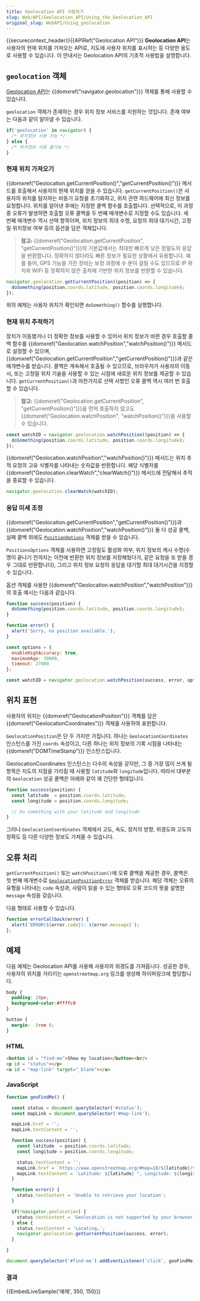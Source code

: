 ```yaml
---
title: Geolocation API 사용하기
slug: Web/API/Geolocation_API/Using_the_Geolocation_API
original_slug: WebAPI/Using_geolocation
---
```


{{securecontext_header}}{{APIRef("Geolocation API")}}
**Geolocation API**는 사용자의 현재 위치를 가져오는 API로, 지도에 사용자 위치를 표시하는 등 다양한 용도로 사용할 수 있습니다. 이 안내서는 Geolocation API의 기초적 사용법을 설명합니다.

## `geolocation` 객체

[Geolocation API](/ko/docs/Web/API/Geolocation_API)는 {{domxref("navigator.geolocation")}} 객체를 통해 사용할 수 있습니다.

`geolocation` 객체가 존재하는 경우 위치 정보 서비스를 지원하는 것입니다. 존재 여부는 다음과 같이 알아낼 수 있습니다.

```js
if('geolocation' in navigator) {
  /* 위치정보 사용 가능 */
} else {
  /* 위치정보 사용 불가능 */
}
```

### 현재 위치 가져오기

{{domxref("Geolocation.getCurrentPosition()","getCurrentPosition()")}} 메서드를 호출해서 사용자의 현재 위치를 얻을 수 있습니다. `getCurrentPosition()`은 사용자의 위치를 탐지하는 비동기 요청을 초기화하고, 위치 관련 하드웨어에 최신 정보를 요청합니다. 위치를 알아낸 후에는 지정한 콜백 함수를 호출합니다. 선택적으로, 이 과정 중 오류가 발생하면 호출할 오류 콜백을 두 번째 매개변수로 지정할 수도 있습니다. 세 번째 매개변수 역시 선택 항목이며, 위치 정보의 최대 수명, 요청의 최대 대기시간, 고정밀 위치정보 여부 등의 옵션을 담은 객체입니다.

> **참고:** {{domxref("Geolocation.getCurrentPosition", "getCurrentPosition()")}}의 기본값에서는 최대한 빠르게 낮은 정밀도의 응답을 반환합니다. 정확하지 않더라도 빠른 정보가 필요한 상황에서 유용합니다. 예를 들어, GPS 기능을 가진 장비는 보정 과정에 수 분이 걸릴 수도 있으므로 IP 위치와 WiFi 등 정확하지 않은 출처에 기반한 위치 정보를 반환할 수 있습니다.

```js
navigator.geolocation.getCurrentPosition((position) => {
  doSomething(position.coords.latitude, position.coords.longitude);
});
```

위의 예제는 사용자 위치가 확인되면 `doSomething()` 함수를 실행합니다.

### 현재 위치 추적하기

장치가 이동했거나 더 정확한 정보를 사용할 수 있어서 위치 정보가 바뀐 경우 호출할 콜백 함수를 {{domxref("Geolocation.watchPosition","watchPosition()")}} 메서드로 설정할 수 있으며, {{domxref("Geolocation.getCurrentPosition","getCurrentPosition()")}}과 같은 매개변수를 받습니다. 콜백은 계속해서 호출될 수 있으므로, 브라우저가 사용자의 이동 시, 또는 고정밀 위치 기술을 사용할 수 있는 시점에 새로운 위치 정보를 제공할 수 있습니다. `getCurrentPosition()`과 마찬가지로 선택 사항인 오류 콜백 역시 여러 번 호출할 수 있습니다.

> **참고:** {{domxref("Geolocation.getCurrentPosition", "getCurrentPosition()")}}을 먼저 호출하지 않고도 {{domxref("Geolocation.watchPosition", "watchPosition()")}}을 사용할 수 있습니다.

```js
const watchID = navigator.geolocation.watchPosition((position) => {
  doSomething(position.coords.latitude, position.coords.longitude);
});
```

{{domxref("Geolocation.watchPosition","watchPosition()")}} 메서드는 위치 추적 요청의 고유 식별자를 나타내는 숫자값을 반환합니다. 해당 식별자를 {{domxref("Geolocation.clearWatch","clearWatch()")}} 메서드에 전달해서 추적을 종료할 수 있습니다.

```js
navigator.geolocation.clearWatch(watchID);
```

### 응답 미세 조정

{{domxref("Geolocation.getCurrentPosition","getCurrentPosition()")}}과 {{domxref("Geolocation.watchPosition","watchPosition()")}} 둘 다 성공 콜백, 실패 콜백 외에도 [`PositionOptions`](/ko/docs/Web/API/PositionOptions) 객체를 받을 수 있습니다.

`PositionsOptions` 객체를 사용하면 고정밀도 활성화 여부, 위치 정보의 캐시 수명(수명이 끝나기 전까지는 이전에 반환한 위치 정보를 저장해뒀다가, 같은 요청을 또 받을 경우 그대로 반환합니다), 그리고 위치 정보 요청의 응답을 대기할 최대 대기시간을 지정할 수 있습니다.

옵션 객체를 사용한 {{domxref("Geolocation.watchPosition","watchPosition")}}의 호출 예시는 다음과 같습니다.

```js
function success(position) {
  doSomething(position.coords.latitude, position.coords.longitude);
}

function error() {
  alert('Sorry, no position available.');
}

const options = {
  enableHighAccuracy: true,
  maximumAge: 30000,
  timeout: 27000
};

const watchID = navigator.geolocation.watchPosition(success, error, options);
```

## 위치 표현

사용자의 위치는 {{domxref("GeolocationPosition")}} 객체를 담은 {{domxref("GeolocationCoordinates")}} 객체를 사용하여 표현합니다.

`GeolocationPosition`은 단 두 가지만 가집니다. 하나는 `GeolocationCoordinates` 인스턴스를 가진 `coords` 속성이고, 다른 하나는 위치 정보의 기록 시점을 나타내는 {{domxref("DOMTimeStamp")}} 인스턴스입니다.

GeolocationCoordinates 인스턴스는 다수의 속성을 갖지만, 그 중 가장 많이 쓰게 될 항목은 지도의 지점을 가리킬 때 사용할 `latitude`와 `longitude`입니다. 따라서 대부분의 `Geolocation` 성공 콜백은 아래와 같이 꽤 간단한 형태입니다.

```js
function success(position) {
  const latitude  = position.coords.latitude;
  const longitude = position.coords.longitude;

  // Do something with your latitude and longitude
}
```

그러나 `GeolocationCoordinates` 객체에서 고도, 속도, 장치의 방향, 위경도와 고도의 정확도 등 다른 다양한 정보도 가져올 수 있습니다.

## 오류 처리

`getCurrentPosition()` 또는 `watchPosition()`에 오류 콜백을 제공한 경우, 콜백은 첫 번째 매개변수로 [`GeolocationPositionError`](/ko/docs/Web/API/GeolocationPositionError) 객체를 받습니다. 해당 객체는 오류의 유형을 나타내는 `code` 속성과, 사람이 읽을 수 있는 형태로 오류 코드의 뜻을 설명한 `message` 속성을 갖습니다.

다음 형태로 사용할 수 있습니다.

```js
function errorCallback(error) {
  alert(`ERROR(${error.code}): ${error.message}`);
};
```

## 예제

다음 예제는 Geolocation API를 사용해 사용자의 위경도를 가져옵니다. 성공한 경우, 사용자의 위치를 가리키는 `openstreetmap.org` 링크를 생성해 하이퍼링크에 할당합니다.

```css hidden
body {
  padding: 20px;
  background-color:#ffffc9
}

button {
  margin: .5rem 0;
}
```

### HTML

```html
<button id = "find-me">Show my location</button><br/>
<p id = "status"></p>
<a id = "map-link" target="_blank"></a>
```

### JavaScript

```js
function geoFindMe() {

  const status = document.querySelector('#status');
  const mapLink = document.querySelector('#map-link');

  mapLink.href = '';
  mapLink.textContent = '';

  function success(position) {
    const latitude  = position.coords.latitude;
    const longitude = position.coords.longitude;

    status.textContent = '';
    mapLink.href = `https://www.openstreetmap.org/#map=18/${latitude}/${longitude}`;
    mapLink.textContent = `Latitude: ${latitude} °, Longitude: ${longitude} °`;
  }

  function error() {
    status.textContent = 'Unable to retrieve your location';
  }

  if(!navigator.geolocation) {
    status.textContent = 'Geolocation is not supported by your browser';
  } else {
    status.textContent = 'Locating…';
    navigator.geolocation.getCurrentPosition(success, error);
  }

}

document.querySelector('#find-me').addEventListener('click', geoFindMe);
```

### 결과

{{EmbedLiveSample('예제', 350, 150)}}
